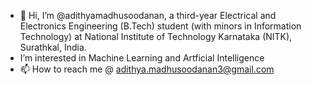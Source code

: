 - 👋 Hi, I’m @adithyamadhusoodanan, a third-year Electrical and Electronics Engineering (B.Tech) student (with minors in Information Technology) at National Institute of Technology Karnataka (NITK), Surathkal, India.
- I’m interested in Machine Learning and Artficial Intelligence
- 📫 How to reach me @ adithya.madhusoodanan3@gmail.com

<!---
adithyamadhusoodanan/adithyamadhusoodanan is a ✨ special ✨ repository because its `README.md` (this file) appears on your GitHub profile.
You can click the Preview link to take a look at your changes.
--->
